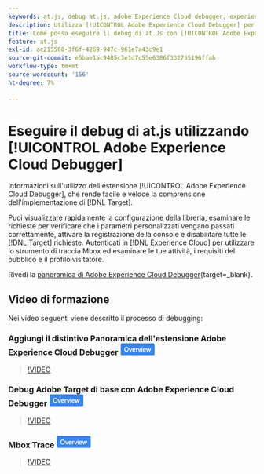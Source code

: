 ```yaml
---
keywords: at.js, debug at.js, adobe Experience Cloud debugger, experience cloud debugger, traccia mbox, evidenziazione mbox, debug, debug, 9 $
description: Utilizza [!UICONTROL Adobe Experience Cloud Debugger] per visualizzare la configurazione della libreria, esaminare le richieste, attivare la registrazione della console, disabilitare [!DNL Target] le richieste di chiamata e altro ancora.
title: Come posso eseguire il debug di at.Js con [!UICONTROL Adobe Experience Cloud Debugger]?
feature: at.js
exl-id: ac215560-3f6f-4269-947c-961e7a43c9e1
source-git-commit: e5bae1ac9485c3e1d7c55e6386f332755196ffab
workflow-type: tm+mt
source-wordcount: '156'
ht-degree: 7%

---
```


# Eseguire il debug di at.js utilizzando [!UICONTROL Adobe Experience Cloud Debugger]

Informazioni sull&#39;utilizzo dell&#39;estensione [!UICONTROL Adobe Experience Cloud Debugger], che rende facile e veloce la comprensione dell&#39;implementazione di [!DNL Target].

Puoi visualizzare rapidamente la configurazione della libreria, esaminare le richieste per verificare che i parametri personalizzati vengano passati correttamente, attivare la registrazione della console e disabilitare tutte le [!DNL Target] richieste. Autenticati in [!DNL Experience Cloud] per utilizzare lo strumento di traccia Mbox ed esaminare le tue attività, i requisiti del pubblico e il profilo visitatore.

Rivedi la [panoramica di Adobe Experience Cloud Debugger](https://experienceleague.adobe.com/docs/experience-platform/debugger/home.html?lang=it){target=_blank}.

## Video di formazione

Nei video seguenti viene descritto il processo di debugging:

### Aggiungi il distintivo Panoramica dell&#39;estensione Adobe Experience Cloud Debugger ![](../../assets/overview.png)

>[!VIDEO](https://video.tv.adobe.com/v/326674/?quality=12&captions=ita)

### Debug Adobe Target di base con Adobe Experience Cloud Debugger ![Icona Panoramica](../../assets/overview.png)

>[!VIDEO](https://video.tv.adobe.com/v/326675/?quality=12&captions=ita)

### Mbox Trace ![Icona panoramica](../../assets/overview.png)

>[!VIDEO](https://video.tv.adobe.com/v/326676/?quality=12&captions=ita)

